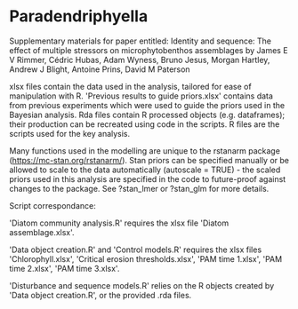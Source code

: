 # Paradendriphyella

Supplementary materials for paper entitled: Identity and sequence: The effect of multiple stressors on microphytobenthos assemblages by James E V Rimmer, Cédric Hubas, Adam Wyness, Bruno Jesus, Morgan Hartley, Andrew J Blight, Antoine Prins, David M Paterson

xlsx files contain the data used in the analysis, tailored for ease of manipulation with R. 'Previous results to guide priors.xlsx' contains data from previous experiments which were used to guide the priors used in the Bayesian analysis. Rda files contain R processed objects (e.g. dataframes); their production can be recreated using code in the scripts. R files are the scripts used for the key analysis.

Many functions used in the modelling are unique to the rstanarm package (https://mc-stan.org/rstanarm/). Stan priors can be specified manually or be allowed to scale to the data automatically (autoscale = TRUE) - the scaled priors used in this analysis are specified in the code to future-proof against changes to the package. See ?stan_lmer or ?stan_glm for more details.

Script correspondance:

'Diatom community analysis.R' requires the xlsx file 'Diatom assemblage.xlsx'.

'Data object creation.R' and 'Control models.R' requires the xlsx files 'Chlorophyll.xlsx', 'Critical erosion thresholds.xlsx', 'PAM time 1.xlsx', 'PAM time 2.xlsx', 'PAM time 3.xlsx'.

'Disturbance and sequence models.R' relies on the R objects created by 'Data object creation.R', or the provided .rda files.
